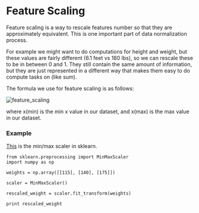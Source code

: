 # Feature Scaling

Feature scaling is a way to rescale features number so that they are approximately
equivalent. This is one important part of data normalization process.

For example we might want to do computations for height and weight, but these
values are fairly different (6.1 feet vs 180 lbs), so we can rescale these to be
in between 0 and 1. They still contain the same amount of information, but they
are just represented in a different way that makes them easy to do compute tasks
on (like sum).

The formula we use for feature scaling is as follows:

![feature_scaling](feature_scaling.svg)

where x(min) is the min x value in our dataset, and x(max) is the max value in our
dataset.

### Example

[This](http://scikit-learn.org/stable/modules/preprocessing.html#scaling-features-to-a-range) is the min/max scaler in sklearn.

```
from sklearn.preprocessing import MinMaxScaler
import numpy as np

weights = np.array([[115], [140], [175]])

scaler = MinMaxScaler()

rescaled_weight = scaler.fit_transform(weights)

print rescaled_weight
```
